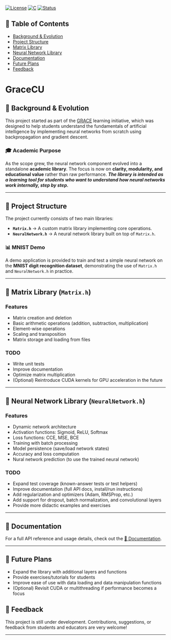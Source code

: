 [![License](https://img.shields.io/badge/license-MIT-blue.svg)](LICENSE)
[![C](https://img.shields.io/badge/language-C-brightgreen.svg)]()
[![Status](https://img.shields.io/badge/status-WIP-yellow.svg)]()

## 📑 Table of Contents
- [Background & Evolution](#-background--evolution)
- [Project Structure](#-project-structure)
- [Matrix Library](#-matrix-library-matrixh)
- [Neural Network Library](#-neural-network-library-neuralnetworkh)
- [Documentation](#-documentation)
- [Future Plans](#-future-plans)
- [Feedback](#-feedback)

# GraceCU  
## 📘 Background & Evolution  
This project started as part of the [GRACE](https://github.com/Fairswing/Grace) learning initiative, which was designed to help students understand the fundamentals of artificial intelligence by implementing neural networks from scratch using backpropagation and gradient descent.  

### 🎓 Academic Purpose  
As the scope grew, the neural network component evolved into a standalone **academic library**. The focus is now on **clarity, modularity, and educational value** rather than raw performance. 
***The library is intended as a learning tool for students who want to understand how neural networks work internally, step by step.*** 

---

## 🧩 Project Structure  
The project currently consists of two main libraries:  

- **`Matrix.h`** → A custom matrix library implementing core operations.
- **`NeuralNetwork.h`** → A neural network library built on top of `Matrix.h`.  
### 📊 MNIST Demo  
A demo application is provided to train and test a simple neural network on the **MNIST digit recognition dataset**, demonstrating the use of `Matrix.h` and `NeuralNetwork.h` in practice.  

---

## 🧮 Matrix Library (`Matrix.h`)  

### Features  
- Matrix creation and deletion  
- Basic arithmetic operations (addition, subtraction, multiplication)  
- Element-wise operations  
- Scaling and transposition  
- Matrix storage and loading from files  

### TODO  
- Write unit tests  
- Improve documentation  
- Optimize matrix multiplication  
- (Optional) Reintroduce CUDA kernels for GPU acceleration in the future  

---

## 🧠 Neural Network Library (`NeuralNetwork.h`)  

### Features  
- Dynamic network architecture  
- Activation functions: Sigmoid, ReLU, Softmax  
- Loss functions: CCE, MSE, BCE  
- Training with batch processing  
- Model persistence (save/load network states)  
- Accuracy and loss computation
- Nural network prediction (to use the trained neural network)

### TODO  
- Expand test coverage (known-answer tests or test helpers)  
- Improve documentation (full API docs, install/run instructions)  
- Add regularization and optimizers (Adam, RMSProp, etc.)  
- Add support for dropout, batch normalization, and convolutional layers  
- Provide more didactic examples and exercises  

---

## 📘 Documentation
For a full API reference and usage details, check out the [📖 Documentation](./API.md).

---

## 🚀 Future Plans  
- Expand the library with additional layers and functions  
- Provide exercises/tutorials for students  
- Improve ease of use with data loading and data manipulation functions
- (Optional) Revisit CUDA or multithreading if performance becomes a focus  

## 🤝 Feedback  
This project is still under development. Contributions, suggestions, or feedback from students and educators are very welcome! 

---

